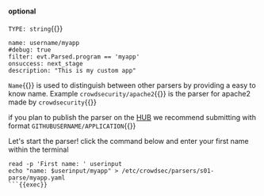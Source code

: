 #### optional

`TYPE: string`{{}}

```yaml{1}
name: username/myapp
#debug: true
filter: evt.Parsed.program == 'myapp'
onsuccess: next_stage
description: "This is my custom app"
```

`Name`{{}} is used to distinguish between other parsers by providing a easy to know name. Example `crowdsecurity/apache2`{{}} is the parser for apache2 made by `crowdsecurity`{{}}

if you plan to publish the parser on the [HUB](https://hub.crowdsec.net/) we recommend submitting with format `GITHUBUSERNAME/APPLICATION`{{}}

Let's start the parser! click the command below and enter your first name within the terminal

```
read -p 'First name: ' userinput
echo "name: $userinput/myapp" > /etc/crowdsec/parsers/s01-parse/myapp.yaml
```{{exec}}